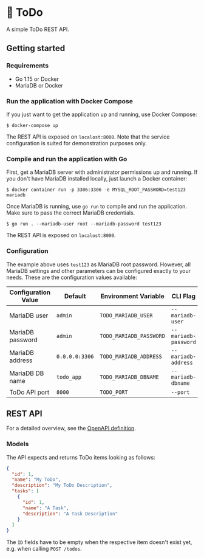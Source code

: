 # :memo: ToDo

A simple ToDo REST API.

## Getting started

### Requirements

* Go 1.15 or Docker
* MariaDB or Docker

### Run the application with Docker Compose

If you just want to get the application up and running, use Docker Compose:

```
$ docker-compose up
```

The REST API is exposed on `localost:8000`. Note that the service configuration
is suited for demonstration purposes only.

### Compile and run the application with Go

First, get a MariaDB server with administrator permissions up and running. If
you don't have MariaDB installed locally, just launch a Docker container:

```
$ docker container run -p 3306:3306 -e MYSQL_ROOT_PASSWORD=test123 mariadb
```

Once MariaDB is running, use `go run` to compile and run the application. Make
sure to pass the correct MariaDB credentials.

```
$ go run . --mariadb-user root --mariadb-password test123
```

The REST API is exposed on `localost:8000`.

### Configuration

The example above uses `test123` as MariaDB root password. However, all MariaDB
settings and other parameters can be configured exactly to your needs. These are
the configuration values available:

|Configuration Value|Default|Environment Variable|CLI Flag|
|-|-|-|-|
|MariaDB user|`admin`|`TODO_MARIADB_USER`|`--mariadb-user`|
|MariaDB password|`admin`|`TODO_MARIADB_PASSWORD`|`--mariadb-password`|
|MariaDB address|`0.0.0.0:3306`|`TODO_MARIADB_ADDRESS`|`--mariadb-address`|
|MariaDB DB name|`todo_app`|`TODO_MARIADB_DBNAME`|`--mariadb-dbname`|
|ToDo API port|`8000`|`TODO_PORT`|`--port`|

## REST API

For a detailed overview, see the [OpenAPI definition](swagger.yaml).

### Models

The API expects and returns ToDo items looking as follows:

```json
{
  "id": 1,
  "name": "My ToDo",
  "description": "My ToDo Description",
  "tasks": [
    {
      "id": 1,
      "name": "A Task",
      "description": "A Task Description"
    }
  ]
}
```

The `ID` fields have to be empty when the respective item doesn't exist yet,
e.g. when calling `POST /todos`. 
